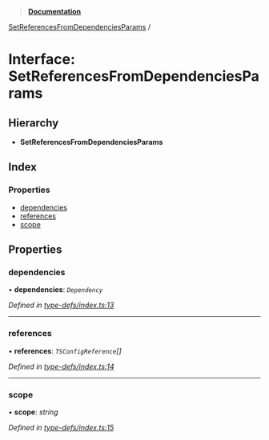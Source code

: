 > **[Documentation](../README.md)**

[SetReferencesFromDependenciesParams](setreferencesfromdependenciesparams.md) /

# Interface: SetReferencesFromDependenciesParams

## Hierarchy

* **SetReferencesFromDependenciesParams**

## Index

### Properties

* [dependencies](setreferencesfromdependenciesparams.md#dependencies)
* [references](setreferencesfromdependenciesparams.md#references)
* [scope](setreferencesfromdependenciesparams.md#scope)

## Properties

###  dependencies

• **dependencies**: *`Dependency`*

*Defined in [type-defs/index.ts:13](https://github.com/dylanaubrey/repodog/blob/a30f8b0/packages/build-references/src/type-defs/index.ts#L13)*

___

###  references

• **references**: *`TSConfigReference`[]*

*Defined in [type-defs/index.ts:14](https://github.com/dylanaubrey/repodog/blob/a30f8b0/packages/build-references/src/type-defs/index.ts#L14)*

___

###  scope

• **scope**: *string*

*Defined in [type-defs/index.ts:15](https://github.com/dylanaubrey/repodog/blob/a30f8b0/packages/build-references/src/type-defs/index.ts#L15)*